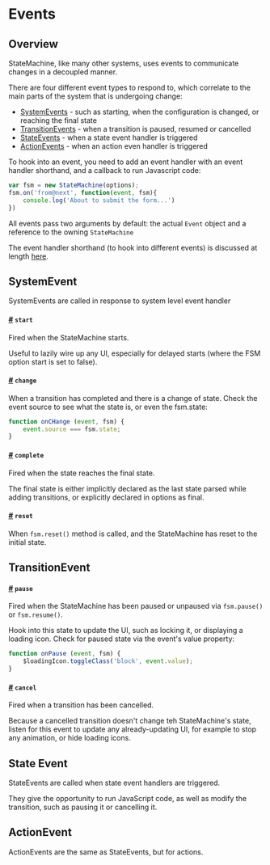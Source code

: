 # Events

## Overview

StateMachine, like many other systems, uses events to communicate changes in a decoupled manner.

There are four different event types to respond to, which correlate to the main parts of the system that is undergoing change:

- [SystemEvents](#systemevent) - such as starting, when the configuration is changed, or reaching the final state
- [TransitionEvents](#transitionevent) - when a transition is paused, resumed or cancelled
- [StateEvents](#stateevent) - when a state event handler is triggered
- [ActionEvents](#actionevent) - when an action even handler is triggered

To hook into an event, you need to add an event handler with an event handler shorthand, and a callback to run Javascript code:

```js
var fsm = new StateMachine(options);
fsm.on('from@next', function(event, fsm){
    console.log('About to submit the form...')
})
```

All events pass two arguments by default: the actual `Event` object and a reference to the owning `StateMachine`

The event handler shorthand (to hook into different events) is discussed at length [here](../config/handlers.md).

## SystemEvent
SystemEvents are called in response to system level event handler 

<h4>
	<a name="system.start" href="#system.start">#</a>
	<code>start</code>
</h4>
Fired when the StateMachine starts.

Useful to lazily wire up any UI, especially for delayed starts (where the FSM option start is set to false).

<h4>
	<a name="system.start" href="#system.change">#</a>
	<code>change</code>
</h4>

When a transition has completed and there is a change of state. Check the event source to see what the state is, or even the fsm.state:

```js
function onCHange (event, fsm) {
    event.source === fsm.state;
}
```

<h4>
    <a name="system.complete" href="#system.complete">#</a>
    <code>complete</code>
</h4>

Fired when the state reaches the final state.

The final state is either implicitly declared as the last state parsed while adding transitions, or explicitly declared in options as final.

<h4>
    <a name="system.reset" href="#system.reset">#</a>
    <code>reset</code>
</h4>

When `fsm.reset()` method is called, and the StateMachine has reset to the initial state.

## TransitionEvent
<h4>
    <a name="system.pause" href="#system.pause">#</a>
    <code>pause</code>
</h4>

Fired when the StateMachine has been paused or unpaused via `fsm.pause()` or `fsm.resume()`.

Hook into this state to update the UI, such as locking it, or displaying a loading icon. Check for paused state via the event's value property:

```js
function onPause (event, fsm) {
    $loadingIcon.toggleClass('block', event.value);
}
```

<h4>
    <a name="system.cancel" href="#system.cancel">#</a>
    <code>cancel</code>
</h4>

Fired when a transition has been cancelled.

Because a cancelled transition doesn't change teh StateMachine's state, listen for this event to update any already-updating UI, for example to stop any animation, or hide loading icons.

## State Event
StateEvents are called when state event handlers are triggered.

They give the opportunity to run JavaScript code, as well as modify the transition, such as pausing it or cancelling it.

## ActionEvent
ActionEvents are the same as StateEvents, but for actions.